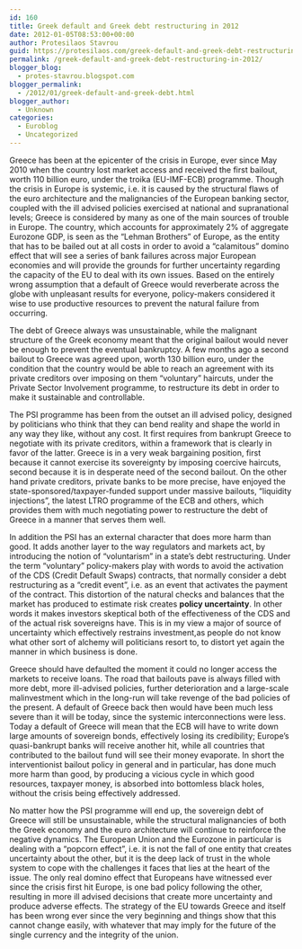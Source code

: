 ```yaml
---
id: 160
title: Greek default and Greek debt restructuring in 2012
date: 2012-01-05T08:53:00+00:00
author: Protesilaos Stavrou
guid: https://protesilaos.com/greek-default-and-greek-debt-restructuring-in-2012/
permalink: /greek-default-and-greek-debt-restructuring-in-2012/
blogger_blog:
  - protes-stavrou.blogspot.com
blogger_permalink:
  - /2012/01/greek-default-and-greek-debt.html
blogger_author:
  - Unknown
categories:
  - Euroblog
  - Uncategorized
---
```

Greece has been at the epicenter of the crisis in Europe, ever since May 2010 when the country lost market access and received the first bailout, worth 110 billion euro, under the troika (EU-IMF-ECB) programme. Though the crisis in Europe is systemic, i.e. it is caused by the structural flaws of the euro architecture and the malignancies of the European banking sector, coupled with the ill advised policies exercised at national and supranational levels; Greece is considered by many as one of the main sources of trouble in Europe. The country, which accounts for approximately 2% of aggregate Eurozone GDP, is seen as the &#8220;Lehman Brothers&#8221; of Europe, as the entity that has to be bailed out at all costs in order to avoid a &#8220;calamitous&#8221; domino effect that will see a series of bank failures across major European economies and will provide the grounds for further uncertainty regarding the capacity of the EU to deal with its own issues. Based on the entirely wrong assumption that a default of Greece would reverberate across the globe with unpleasant results for everyone, policy-makers considered it wise to use productive resources to prevent the natural failure from occurring.

The debt of Greece always was unsustainable, while the malignant structure of the Greek economy meant that the original bailout would never be enough to prevent the eventual bankruptcy. A few months ago a second bailout to Greece was agreed upon, worth 130 billion euro, under the condition that the country would be able to reach an agreement with its private creditors over imposing on them &#8220;voluntary&#8221; haircuts, under the Private Sector Involvement programme, to restructure its debt in order to make it sustainable and controllable.

The PSI programme has been from the outset an ill advised policy, designed by politicians who think that they can bend reality and shape the world in any way they like, without any cost. It first requires from bankrupt Greece to negotiate with its private creditors, within a framework that is clearly in favor of the latter. Greece is in a very weak bargaining position, first because it cannot exercise its sovereignty by imposing coercive haircuts, second because it is in desperate need of the second bailout. On the other hand private creditors, private banks to be more precise, have enjoyed the state-sponsored/taxpayer-funded support under massive bailouts, &#8220;liquidity injections&#8221;, the latest LTRO programme of the ECB and others, which provides them with much negotiating power to restructure the debt of Greece in a manner that serves them well.

In addition the PSI has an external character that does more harm than good. It adds another layer to the way regulators and markets act, by introducing the notion of &#8220;voluntarism&#8221; in a state&#8217;s debt restructuring. Under the term &#8220;voluntary&#8221; policy-makers play with words to avoid the activation of the CDS (Credit Default Swaps) contracts, that normally consider a debt restructuring as a &#8220;credit event&#8221;, i.e. as an event that activates the payment of the contract. This distortion of the natural checks and balances that the market has produced to estimate risk creates **policy uncertainty**. In other words it makes investors skeptical both of the effectiveness of the CDS and of the actual risk sovereigns have. This is in my view a major of source of uncertainty which effectively restrains investment,as people do not know what other sort of alchemy will politicians resort to, to distort yet again the manner in which business is done.

Greece should have defaulted the moment it could no longer access the markets to receive loans. The road that bailouts pave is always filled with more debt, more ill-advised policies, further deterioration and a large-scale malinvestment which in the long-run will take revenge of the bad policies of the present. A default of Greece back then would have been much less severe than it will be today, since the systemic interconnections were less. Today a default of Greece will mean that the ECB will have to write down large amounts of sovereign bonds, effectively losing its credibility; Europe&#8217;s quasi-bankrupt banks will receive another hit, while all countries that contributed to the bailout fund will see their money evaporate. In short the interventionist bailout policy in general and in particular, has done much more harm than good, by producing a vicious cycle in which good resources, taxpayer money, is absorbed into bottomless black holes, without the crisis being effectively addressed.

No matter how the PSI programme will end up, the sovereign debt of Greece will still be unsustainable, while the structural malignancies of both the Greek economy and the euro architecture will continue to reinforce the negative dynamics. The European Union and the Eurozone in particular is dealing with a &#8220;popcorn effect&#8221;, i.e. it is not the fall of one entity that creates uncertainty about the other, but it is the deep lack of trust in the whole system to cope with the challenges it faces that lies at the heart of the issue. The only real domino effect that Europeans have witnessed ever since the crisis first hit Europe, is one bad policy following the other, resulting in more ill advised decisions that create more uncertainty and produce adverse effects. The strategy of the EU towards Greece and itself has been wrong ever since the very beginning and things show that this cannot change easily, with whatever that may imply for the future of the single currency and the integrity of the union.